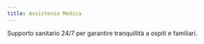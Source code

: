 ```yaml
---
title: Assistenza Medica
---
```

Supporto sanitario 24/7 per garantire tranquillità a ospiti e familiari.